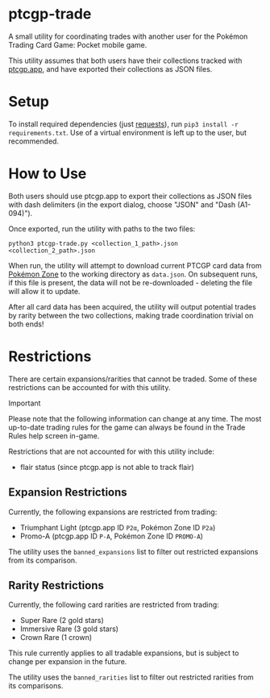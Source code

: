 # ptcgp-trade

A small utility for coordinating trades with another user for the Pokémon Trading Card Game: Pocket mobile game.

This utility assumes that both users have their collections tracked with [ptcgp.app](https://ptcgp.app/), and have exported their collections as JSON files.

# Setup

To install required dependencies (just [requests](https://docs.python-requests.org/en/latest/index.html)), run `pip3 install -r requirements.txt`. Use of a virtual environment is left up to the user, but recommended.

# How to Use

Both users should use ptcgp.app to export their collections as JSON files with dash delimiters (in the export dialog, choose "JSON" and "Dash (A1-094)").

Once exported, run the utility with paths to the two files:

`python3 ptcgp-trade.py <collection_1_path>.json <collection_2_path>.json`

When run, the utility will attempt to download current PTCGP card data from [Pokémon Zone](https://www.pokemon-zone.com/cards/) to the working directory as `data.json`. On subsequent runs, if this file is present, the data will not be re-downloaded - deleting the file will allow it to update.

After all card data has been acquired, the utility will output potential trades by rarity between the two collections, making trade coordination trivial on both ends!

# Restrictions

There are certain expansions/rarities that cannot be traded. Some of these restrictions can be accounted for with this utility.

> [!IMPORTANT]
> Please note that the following information can change at any time. The most up-to-date trading rules for the game can always be found in the Trade Rules help screen in-game.

Restrictions that are not accounted for with this utility include:
- flair status (since ptcgp.app is not able to track flair)


## Expansion Restrictions

Currently, the following expansions are restricted from trading:
- Triumphant Light (ptcgp.app ID `P2α`, Pokémon Zone ID `P2a`)
- Promo-A (ptcgp.app ID `P-A`, Pokémon Zone ID `PROMO-A`)

The utility uses the `banned_expansions` list to filter out restricted expansions from its comparison.

## Rarity Restrictions

Currently, the following card rarities are restricted from trading:
- Super Rare (2 gold stars)
- Immersive Rare (3 gold stars)
- Crown Rare (1 crown)

This rule currently applies to all tradable expansions, but is subject to change per expansion in the future.

The utility uses the `banned_rarities` list to filter out restricted rarities from its comparisons.
